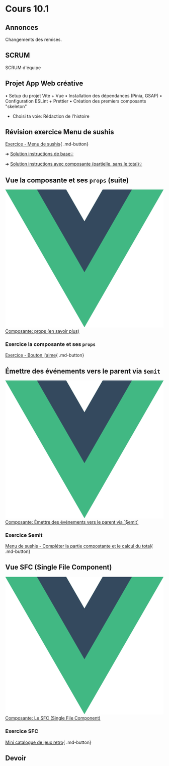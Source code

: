 # Cours 10.1

## Annonces

Changements des remises.


## SCRUM

SCRUM d'équipe

## Projet App Web créative

• Setup du projet Vite + Vue 
• Installation des dépendances (Pinia, GSAP) 
• Configuration ESLint + Prettier
• Création des premiers composants "skeleton"

- Choisi ta voie: Rédaction de l'histoire


<!-- 3 novembre -->

## Révision exercice Menu de sushis

[Exercice - Menu de sushis](https://tim-montmorency.com/timdoc/582-518MO/exercices/sushis/){ .md-button}

➜ [Solution instructions de base💡](https://cmontmorency365-my.sharepoint.com/:f:/g/personal/mariem_ouellet_cmontmorency_qc_ca/EhtC7SIixSJBgmnqcpJHT9YBdJE-3Q31KJRaOIOgiWyySw?e=wPw9A3)

➜ [Solution instructions avec composante (partielle, sans le total)💡](https://cmontmorency365-my.sharepoint.com/:f:/g/personal/mariem_ouellet_cmontmorency_qc_ca/Es-siVfM7OtNjn7_Q3xCghsBcLierKi6KqNczpNX8nzb_Q?e=Y6ahig) 


## Vue la composante et ses `props` (suite)

<div class="class-content-link">
  <img src="./vue/assets/logo-vue.svg">
  <a href="./vue/props.html">Composante: props (en savoir plus)</a>
</div>

### Exercice la composante et ses `props`

[Exercice - Bouton j'aime](./exercices/vue-btn-jaime/index.md){ .md-button}

## Émettre des événements vers le parent via `$emit`

<div class="class-content-link">
  <img src="./vue/assets/logo-vue.svg">
  <a href="./vue/emit.html">Composante: Émettre des événements vers le parent via `$emit`</a>
</div>

### Exercice $emit

[Menu de sushis - Compléter la partie compostante et le calcul du total](https://tim-montmorency.com/timdoc/582-518MO/exercices/sushis-total/#requis-vue---composante-prix-total){ .md-button}

<!-- ➜ [Solution instructions avec composante et le calcul du total💡](https://cmontmorency365-my.sharepoint.com/:f:/g/personal/mariem_ouellet_cmontmorency_qc_ca/Eqn9ipdhnKpKoqIkHDITICoBlltEz5UwU_XImShgklHAeg?e=P8Z7yH) -->


## Vue SFC (Single File Component)

<div class="class-content-link">
  <img src="./vue/assets/logo-vue.svg">
  <a href="./vue/sfc.html">Composante: Le SFC (Single File Component)</a>
</div>


### Exercice SFC

[Mini catalogue de jeux retro](./exercices/vue-catalogue-jeux-retro/index.md){ .md-button}



<!---
Peut-être un autre exercice ?
https://tim-montmorency.com/timdoc/582-518MO/exercices/jeu-defense/ < il faut que je fasse la solution avec composante
-->



## Devoir




<!--
TUTEUR MOMO-BOT
<button class="btn-open-modal place-bottom-right" data-modal="momobot">🤖</button>

<div class="modal" id="modal-momobot">
  <div class="modal-content">
    <span class="close">&times;</span>
    <iframe src="https://tuteur-ai-web5.netlify.app" width="100%" style="width: 100%; height: 80vh;"></iframe>
  </div>
</div>
-->
